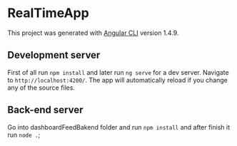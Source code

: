 # RealTimeApp

This project was generated with [Angular CLI](https://github.com/angular/angular-cli) version 1.4.9.

## Development server

First of all run `npm install` and later run `ng serve` for a dev server. Navigate to `http://localhost:4200/`. The app will automatically reload if you change any of the source files.

## Back-end server

Go into dashboardFeedBakend folder and run `npm install` and after finish it run `node .`;
